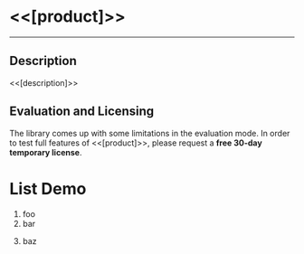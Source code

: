 # <<[product]>>
-----
## Description
<<[description]>>
## Evaluation and Licensing
The library comes up with some limitations in the evaluation mode. In order to test full features of <<[product]>>, please request a **free 30-day temporary license**.

# List Demo
1. foo
2. bar
3) baz

